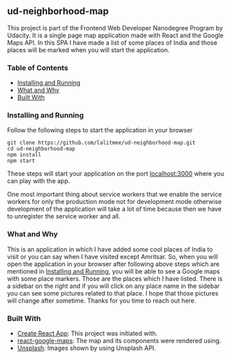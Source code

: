 ## ud-neighborhood-map

This project is part of the Frontend Web Developer Nanodegree Program by Udacity. It is a single page map application made with React and the Google Maps API. In this SPA I have made a list of some places of India and those places will be marked when you will start the application.

### Table of Contents

- [Installing and Running](https://github.com/lalitmee/ud-neighborhood-map#installing-and-running)
- [What and Why](https://github.com/lalitmee/ud-neighborhood-map#what-and-why)
- [Built With](https://github.com/lalitmee/ud-neighborhood-map#built-with)

### Installing and Running

Follow the following steps to start the application in your browser

```
git clone https://github.com/lalitmee/ud-neighborhood-map.git
cd ud-neighborhood-map
npm install
npm start
```

These steps will start your application on the port [localhost:3000](http://localhost:3000/) where you can play with the app.

One most important thing about service workers that we enable the service workers for only the production mode not for development mode otherwise development of the application will take a lot of time because then we have to unregister the service worker and all.

### What and Why

This is an application in which I have added some cool places of India to visit or you can say when I have visited except Amritsar. So, when you will open the application in your browser after following above steps which are mentioned in [Installing and Running](https://github.com/lalitmee/ud-neighborhood-map#installing-and-running), you will be able to see a Google maps with some place markers. Those are the places which I have listed. There is a sidebar on the right and if you will click on any place name in the sidebar you can see some pictures related to that place. I hope that those pictures will change after sometime. Thanks for you time to reach out here.

### Built With

- [Create React App](https://github.com/facebook/create-react-app): This project was initiated with.
- [react-google-maps](https://tomchentw.github.io/react-google-maps/): The map and its components were rendered using.
- [Unsplash](https://unsplash.com/developers): Images shown by using Unsplash API.

##
